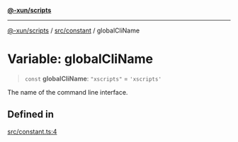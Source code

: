 [**@-xun/scripts**](../../../README.md)

***

[@-xun/scripts](../../../README.md) / [src/constant](../README.md) / globalCliName

# Variable: globalCliName

> `const` **globalCliName**: `"xscripts"` = `'xscripts'`

The name of the command line interface.

## Defined in

[src/constant.ts:4](https://github.com/Xunnamius/xscripts/blob/12020afea79f1ec674174f8cb4103ac0b46875c5/src/constant.ts#L4)

